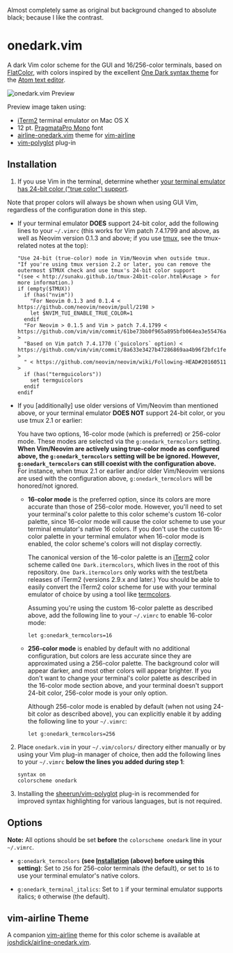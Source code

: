 Almost completely same as original but background changed to absolute black; because I like the contrast.

# onedark.vim

A dark Vim color scheme for the GUI and 16/256-color terminals, based on [FlatColor](https://github.com/MaxSt/FlatColor), with colors inspired by the excellent [One Dark syntax theme](https://github.com/atom/one-dark-syntax) for the [Atom text editor](https://atom.io).

![onedark.vim Preview](https://raw.githubusercontent.com/joshdick/onedark.vim/master/preview.png)

Preview image taken using:

* [iTerm2](https://iterm2.com) terminal emulator on Mac OS X
* 12 pt. [PragmataPro Mono](http://www.fsd.it/fonts/pragmatapro.htm#.VlDa1q6rTOY) font
* [airline-onedark.vim](https://github.com/joshdick/airline-onedark.vim) theme for [vim-airline](https://github.com/bling/vim-airline)
* [vim-polyglot](https://github.com/sheerun/vim-polyglot) plug-in

## Installation

1. If you use Vim in the terminal, determine whether [your terminal emulator has 24-bit color ("true color") support](https://gist.github.com/XVilka/8346728).

  Note that proper colors will always be shown when using GUI Vim, regardless of the configuration done in this step.

  * If your terminal emulator **DOES** support 24-bit color, add the following lines to your `~/.vimrc` (this works for Vim patch 7.4.1799 and above, as well as Neovim version 0.1.3 and above; if you use [tmux](https://tmux.github.io/), see the tmux-related notes at the top):

      ```vim
      "Use 24-bit (true-color) mode in Vim/Neovim when outside tmux.
      "If you're using tmux version 2.2 or later, you can remove the outermost $TMUX check and use tmux's 24-bit color support
      "(see < http://sunaku.github.io/tmux-24bit-color.html#usage > for more information.)
      if (empty($TMUX))
        if (has("nvim"))
          "For Neovim 0.1.3 and 0.1.4 < https://github.com/neovim/neovim/pull/2198 >
          let $NVIM_TUI_ENABLE_TRUE_COLOR=1
        endif
        "For Neovim > 0.1.5 and Vim > patch 7.4.1799 < https://github.com/vim/vim/commit/61be73bb0f965a895bfb064ea3e55476ac175162 >
        "Based on Vim patch 7.4.1770 (`guicolors` option) < https://github.com/vim/vim/commit/8a633e3427b47286869aa4b96f2bfc1fe65b25cd >
        " < https://github.com/neovim/neovim/wiki/Following-HEAD#20160511 >
        if (has("termguicolors"))
          set termguicolors
        endif
      endif
      ```

  * If you [additionally] use older versions of Vim/Neovim than mentioned above, or your terminal emulator **DOES NOT** support 24-bit color, or you use tmux 2.1 or earlier:

      You have two options, 16-color mode (which is preferred) or 256-color mode. These modes are selected via the `g:onedark_termcolors` setting. **When Vim/Neovim are actively using true-color mode as configured above, the `g:onedark_termcolors` setting will be be ignored. However, `g:onedark_termcolors` can still coexist with the configuration above.** For instance, when tmux 2.1 or earlier and/or older Vim/Neovim versions are used with the configuration above, `g:onedark_termcolors` will be honored/not ignored.

      * **16-color mode** is the preferred option, since its colors are more accurate than those of 256-color mode. However, you'll need to set your terminal's color palette to this color scheme's custom 16-color palette, since 16-color mode will cause the color scheme to use your terminal emulator's native 16 colors. If you don't use the custom 16-color palette in your terminal emulator when 16-color mode is enabled, the color scheme's colors will not display correctly.

         The canonical version of the 16-color palette is an [iTerm2](https://iterm2.com) color scheme called `One Dark.itermcolors`, which lives in the root of this repository. `One Dark.itermcolors` only works with the test/beta releases of iTerm2 (versions 2.9.x and later.) You should be able to easily convert the iTerm2 color scheme for use with your terminal emulator of choice by using a tool like [termcolors](https://github.com/stayradiated/termcolors).

         Assuming you're using the custom 16-color palette as described above, add the following line to your `~/.vimrc` to enable 16-color mode:

         ```vim
         let g:onedark_termcolors=16
         ```

     * **256-color mode** is enabled by default with no additional configuration, but colors are less accurate since they are approximated using a 256-color palette. The background color will appear darker, and most other colors will appear brighter. If you don't want to change your terminal's color palette as described in the 16-color mode section above, and your terminal doesn't support 24-bit color, 256-color mode is your only option.

         Although 256-color mode is enabled by default (when not using 24-bit color as described above), you can explicitly enable it by adding the following line to your `~/.vimrc`:

         ```vim
         let g:onedark_termcolors=256
         ```

2. Place `onedark.vim` in your `~/.vim/colors/` directory either manually or by using your Vim plug-in manager of choice, then add the following lines to your `~/.vimrc` **below the lines you added during step 1**:

    ```vim
    syntax on
    colorscheme onedark
    ```

3. Installing the [sheerun/vim-polyglot](https://github.com/sheerun/vim-polyglot) plug-in is recommended for improved syntax highlighting for various languages, but is not required.

## Options

**Note:** All options should be set **before** the `colorscheme onedark` line in your `~/.vimrc`.

* `g:onedark_termcolors` **(see [Installation](#installation) (above) before using this setting)**: Set to `256` for 256-color terminals (the default), or set to `16` to use your terminal emulator's native colors.

* `g:onedark_terminal_italics`: Set to `1` if your terminal emulator supports italics; `0` otherwise (the default).

## vim-airline Theme

A companion [vim-airline](https://github.com/bling/vim-airline) theme for this color scheme is available at [joshdick/airline-onedark.vim](https://github.com/joshdick/airline-onedark.vim).

